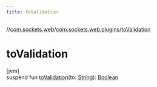 ```yaml
---
title: toValidation
---
```

//[com.sockets.web](../../index.html)/[com.sockets.web.plugins](index.html)/[toValidation](to-validation.html)



# toValidation



[jvm]\
suspend fun [toValidation](to-validation.html)(to: [String](https://kotlinlang.org/api/latest/jvm/stdlib/kotlin/-string/index.html)): [Boolean](https://kotlinlang.org/api/latest/jvm/stdlib/kotlin/-boolean/index.html)




